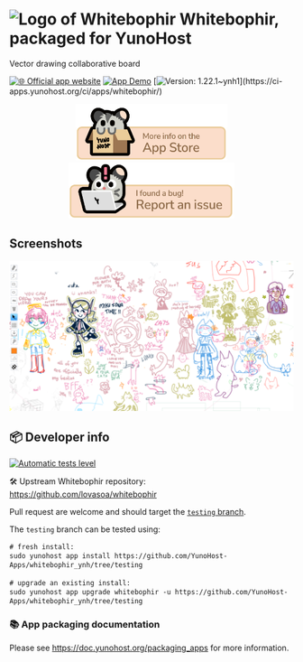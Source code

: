 <!--
N.B.: This README was automatically generated by <https://github.com/YunoHost/apps_tools/blob/main/readme_generator>
It shall NOT be edited by hand.
-->

<h1>
  <img src="https://raw.githubusercontent.com/YunoHost/apps/main/logos/whitebophir.png" width="32px" alt="Logo of Whitebophir">
  Whitebophir, packaged for YunoHost
</h1>

Vector drawing collaborative board

[![🌐 Official app website](https://img.shields.io/badge/Official_app_website-darkgreen?style=for-the-badge)](https://wbo.ophir.dev/)
[![App Demo](https://img.shields.io/badge/App_Demo-blue?style=for-the-badge)](wbo.ophir.dev)
[![Version: 1.22.1~ynh1](https://img.shields.io/badge/Version-1.22.1~ynh1-rgb(18,138,11)?style=for-the-badge)](https://ci-apps.yunohost.org/ci/apps/whitebophir/)

<div align="center">
<a href="https://apps.yunohost.org/app/whitebophir"><img height="100px" src="https://github.com/YunoHost/yunohost-artwork/raw/refs/heads/main/badges/neopossum-badges/badge_more_info_on_the_appstore.svg"/></a>
<a href="https://github.com/YunoHost-Apps/whitebophir_ynh/issues"><img height="100px" src="https://github.com/YunoHost/yunohost-artwork/raw/refs/heads/main/badges/neopossum-badges/badge_report_an_issue.svg"/></a>
</div>


## Screenshots
![Screenshot of Whitebophir](./doc/screenshots/screenshots.png)

## 📦 Developer info

[![Automatic tests level](https://apps.yunohost.org/badge/cilevel/whitebophir)](https://ci-apps.yunohost.org/ci/apps/whitebophir/)

🛠️ Upstream Whitebophir repository: <https://github.com/lovasoa/whitebophir>

Pull request are welcome and should target the [`testing` branch](https://github.com/YunoHost-Apps/whitebophir_ynh/tree/testing).

The `testing` branch can be tested using:
```
# fresh install:
sudo yunohost app install https://github.com/YunoHost-Apps/whitebophir_ynh/tree/testing

# upgrade an existing install:
sudo yunohost app upgrade whitebophir -u https://github.com/YunoHost-Apps/whitebophir_ynh/tree/testing
```

### 📚 App packaging documentation

Please see <https://doc.yunohost.org/packaging_apps> for more information.